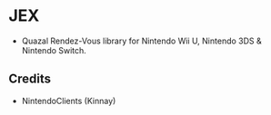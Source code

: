 # JEX
- Quazal Rendez-Vous library for Nintendo Wii U, Nintendo 3DS & Nintendo Switch.

## Credits
- NintendoClients (Kinnay)
